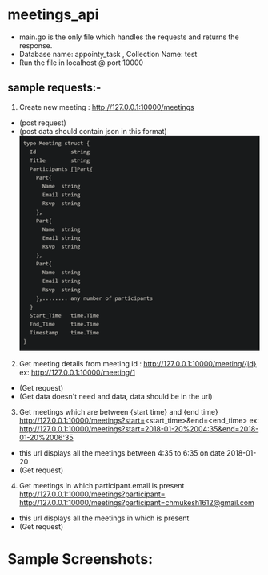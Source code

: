 # meetings_api
- main.go is the only file which handles the requests and returns the response.
- Database name: appointy_task , Collection Name: test
- Run the file in localhost @ port 10000

## sample requests:-

1. Create new meeting :
http://127.0.0.1:10000/meetings 
  - (post request) 
  - (post data should contain json in this format)
  ![alt text](https://github.com/1-mukesh-1/meetings_api/blob/main/img/meetings.PNG)
  
2. Get meeting details from meeting id :
http://127.0.0.1:10000/meeting/{id} ex: http://127.0.0.1:10000/meeting/1
  - (Get request)
  - (Get data doesn't need and data, data should be in the url)

3. Get meetings which are between {start time} and {end time}
http://127.0.0.1:10000/meetings?start=<start_time>&end=<end_time>
ex: http://127.0.0.1:10000/meetings?start=2018-01-20%2004:35&end=2018-01-20%2006:35
  - this url displays all the meetings between 4:35 to 6:35 on date 2018-01-20
  - (Get request)

4. Get meetings in which participant.email is present
http://127.0.0.1:10000/meetings?participant=<email>
http://127.0.0.1:10000/meetings?participant=chmukesh1612@gmail.com
  - this url displays all the meetings in which <email> is present
  - (Get request)

# Sample Screenshots:
